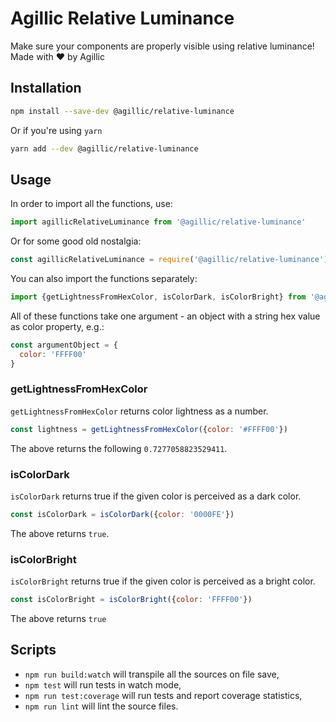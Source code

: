 # Agillic Relative Luminance

Make sure your components are properly visible using relative luminance!
Made with :heart: by Agillic

## Installation

```sh
npm install --save-dev @agillic/relative-luminance
```

Or if you're using `yarn`

```sh
yarn add --dev @agillic/relative-luminance
```

## Usage

In order to import all the functions, use:

```javascript
import agillicRelativeLuminance from '@agillic/relative-luminance'
```

Or for some good old nostalgia:

```javascript
const agillicRelativeLuminance = require('@agillic/relative-luminance')
```


You can also import the functions separately:

```javascript
import {getLightnessFromHexColor, isColorDark, isColorBright} from '@agillic/relative-luminance'
```

All of these functions take one argument - an object with a string hex value as color property, e.g.:

```javascript
const argumentObject = {
  color: 'FFFF00'
}
```

### getLightnessFromHexColor

`getLightnessFromHexColor` returns color lightness as a number.

```javascript
const lightness = getLightnessFromHexColor({color: '#FFFF00'})
```

The above returns the following `0.7277058823529411`.

### isColorDark

`isColorDark` returns true if the given color is perceived as a dark color.

```javascript
const isColorDark = isColorDark({color: '0000FE'})
```

The above returns `true`.

### isColorBright

`isColorBright` returns true if the given color is perceived as a bright color.

```javascript
const isColorBright = isColorBright({color: 'FFFF00'})
```

The above returns `true`

## Scripts

- `npm run build:watch` will transpile all the sources on file save,
- `npm test` will run tests in watch mode,
- `npm run test:coverage` will run tests and report coverage statistics,
- `npm run lint` will lint the source files.


